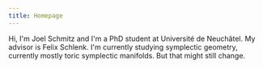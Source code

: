 ```yaml
---
title: Homepage
---
```


Hi, I'm Joel Schmitz and I'm a PhD student at Université de Neuchâtel. My advisor is Felix Schlenk. I'm currently studying symplectic geometry, currently mostly toric symplectic manifolds. But that might still change.


